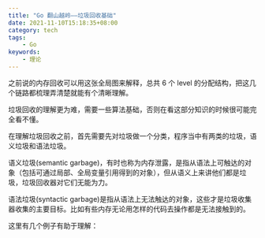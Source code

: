 ```yaml
---
title: "Go 翻山越岭——垃圾回收基础"
date: 2021-11-10T15:18:35+08:00
category: tech
tags:
    - Go
keywords:
    - 理论
---
```

之前说的内存回收可以用这张全局图来解释，总共 6 个 level 的分配结构，把这几个链路都梳理弄清楚就能有个清晰理解。

垃圾回收的理解更为难，需要一些算法基础，否则在看这部分知识的时候很可能完全看不懂。


在理解垃圾回收之前，首先需要先对垃圾做一个分类，程序当中有两类的垃圾，语义垃圾和语法垃圾。

语义垃圾(semantic garbage)，有时也称为内存泄露，是指从语法上可触达的对象（包括可通过局部、全局变量引用得到的对象），但从语义上来讲他们都是垃圾，垃圾回收器对它们无能为力。

语法垃圾(syntactic garbage)是指从语法上无法触达的对象，这些才是垃圾收集器收集的主要目标。比如有些内存无论用怎样的代码去操作都是无法接触到的。

这里有几个例子有助于理解：




